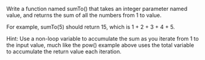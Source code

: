 Write a function named sumTo() that takes an integer parameter named value, and returns the sum of all the numbers from 1 to value.

For example, sumTo(5) should return 15, which is 1 + 2 + 3 + 4 + 5.

Hint: Use a non-loop variable to accumulate the sum as you iterate from 1 to the input value, much like the pow() example above uses the total variable to accumulate the return value each iteration.